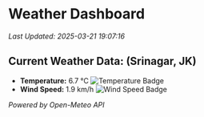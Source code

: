 
# Weather Dashboard

_Last Updated: 2025-03-21 19:07:16_

## Current Weather Data: (Srinagar, JK)
- **Temperature:** 6.7 °C ![Temperature Badge](https://img.shields.io/badge/Temperature-Low%20Temp-blue)
- **Wind Speed:** 1.9 km/h ![Wind Speed Badge](https://img.shields.io/badge/Wind%20Speed-Light%20Wind-blue)

*Powered by Open-Meteo API*
